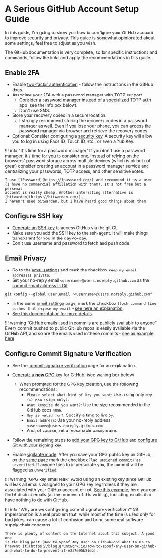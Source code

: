 # A Serious GitHub Account Setup Guide

In this guide, I'm going to show you how to configure your GitHub account to
improve security and privacy. This guide is somewhat opinionated about some
settings, feel free to adjust as you wish.

The GitHub documentation is very complete, so for specific instructions and
commands, follow the links and apply the recommendations in this guide.

## Enable 2FA

- Enable [two-factor authentication](https://docs.github.com/en/authentication/securing-your-account-with-two-factor-authentication-2fa/configuring-two-factor-authentication) - follow the instructions in the GitHub
docs.
- Associate your 2FA with a password manager with TOTP support.
    - Consider a password manager instead of a specialized TOTP auth
    app (see the info box below).
    - Don't use SMS.
- Store your recovery codes in a secure location.
    - I strongly recommend storing the recovery codes in a password manager as
    well. Even if you lose your phone, you can access the password manager via
    browser and retrieve the recovery codes.
- Optional: Consider configuring a [security key](https://docs.github.com/en/authentication/securing-your-account-with-two-factor-authentication-2fa/configuring-two-factor-authentication#configuring-two-factor-authentication-using-a-security-key).
A security key will allow you to log in using Face ID, Touch ID, etc., or even a
YubiKey.

!!! info "It's time for a password manager"
    If you don't use a password manager, it's time for you to consider one.
    Instead of relying on the browsers' password storage across multiple devices
    (which is ok but not great) consider creating an account in a password
    manager service and centralizing your passwords, TOTP access, and other
    sensitive notes.

    I use [1Password](https://1password.com/) and recommend it as a user
    (I have no commercial affiliation with them). It's not free but a personal
    account is really cheap. Another interesting alternative is [bitwarden](https://bitwarden.com/).
    I haven't used bitwarden, but I have heard good things about them.

## Configure SSH key

- [Generate an SSH key](https://docs.github.com/en/authentication/connecting-to-github-with-ssh/generating-a-new-ssh-key-and-adding-it-to-the-ssh-agent) to access GitHub via
the git CLI.
- Make sure you add the SSH key to the ssh-agent.
It will make things transparent for you in the day-to-day.
- Don't use username and password to fetch and push code.

## Email Privacy

- Go to the [email settings](https://github.com/settings/emails) and mark
the checkbox `Keep my email addresses private`.
- Set your no-reply email `<username>@users.noreply.github.com` as the [commit email address in Git](https://docs.github.com/en/account-and-profile/setting-up-and-managing-your-personal-account-on-github/managing-email-preferences/setting-your-commit-email-address#setting-your-commit-email-address-in-git).
```shell
git config --global user.email "<username>@users.noreply.github.com"
```
- In the same [email settings](https://github.com/settings/emails) page, mark
the checkbox `Block command line pushes that expose my email` -
[see here an explanation](https://docs.github.com/en/account-and-profile/setting-up-and-managing-your-personal-account-on-github/managing-email-preferences/blocking-command-line-pushes-that-expose-your-personal-email-address).
- [See this documentation for more details](https://docs.github.com/en/account-and-profile/setting-up-and-managing-your-personal-account-on-github/managing-email-preferences/setting-your-commit-email-address).

!!! warning "GitHub emails used in commits are publicly available to anyone"
    Every commit pushed to public GitHub repos is easily available via the
    GitHub API, and so are the emails used in these commits - [see an example
    here](https://api.github.com/repos/torvalds/linux/commits/f6eb0fed6a3957c0b93e3a00c1ffaad84d4ffc31).

## Configure Commit Signature Verification

- See the [commit signature verification](https://docs.github.com/en/authentication/managing-commit-signature-verification/about-commit-signature-verification) page for an explanation.
- [Generate a **new** GPG key](https://docs.github.com/en/authentication/managing-commit-signature-verification/generating-a-new-gpg-key)
for GitHub. (see waning box below)
    - When prompted for the GPG key creation, use the following recommendations:
        - `Please select what kind of key you want`: Use a sing only key
        `(4) RSA (sign only)`.
        - `What keysize do you want?`: Use the size recommended in the GitHub
        docs `4096`.
        - `Key is valid for?`: Specify a time to live `5y`.
        - `Email address`: Use your no-reply address `<username>@users.noreply.github.com`.
        - And, of course, set a reosanable passphrase.

- Follow the remaining steps to [add your GPG key to GitHub](https://docs.github.com/en/authentication/managing-commit-signature-verification/adding-a-gpg-key-to-your-github-account)
and [configure Git with your signing key](https://docs.github.com/en/authentication/managing-commit-signature-verification/telling-git-about-your-signing-key).
- Enable [vigilante mode](https://docs.github.com/en/authentication/managing-commit-signature-verification/displaying-verification-statuses-for-all-of-your-commits). After you save your
GPG public key on GitHub, on the [same page](https://github.com/settings/keys)
mark the checkbox `Flag unsigned commits as unverified`. If anyone tries to
impersonate you, the commit will be flagged as `Unverified`.

!!! warning "GPG key email leak"
    Avoid using an existing key since GitHub will leak all emails assigned to
    your GPG key regardless if they are associated with your GitHub account or
    not. [See this example](https://api.github.com/users/dschuermann/gpg_keys),
    here you can find 6 distinct emails (at the moment of this writing),
    including emails that have nothing to do with GitHub.

!!! info "Why are we configuring commit signature verification?"
    Git impersonation is a real problem that, while most of the time is used
    only for bad jokes, can cause a lot of confusion and bring some real
    software supply chain concerns.

    There is plenty of content on the Internet about this subject. A good one
    is the blog post [How to Spoof Any User on Github…and What to Do to Prevent It](https://blog.gruntwork.io/how-to-spoof-any-user-on-github-and-what-to-do-to-prevent-it-e237e95b8deb).
